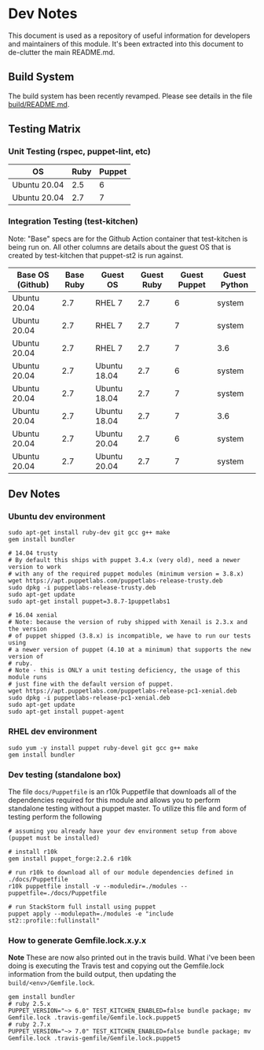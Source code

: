 # Dev Notes

This document is used as a repository of useful information for developers and
maintainers of this module. It's been extracted into this document to de-clutter
the main README.md.

## Build System

The build system has been recently revamped. Please see details in the file
[build/README.md](../build/README.md).

## Testing Matrix

### Unit Testing (rspec, puppet-lint, etc)

| OS            | Ruby  | Puppet |
|-------------- |-------|--------|
| Ubuntu 20.04 | 2.5   | 6      |
| Ubuntu 20.04 | 2.7   | 7      |


### Integration Testing (test-kitchen)

Note: "Base" specs are for the Github Action container that test-kitchen is
being run on. All other columns are details about the guest OS that is 
created by test-kitchen that puppet-st2 is run against.

| Base OS (Github) | Base Ruby | Guest OS     | Guest Ruby | Guest Puppet | Guest Python |
|------------------|-----------|--------------|------------|--------------|--------------|
| Ubuntu 20.04     | 2.7       | RHEL 7       | 2.7        | 6            | system       |
| Ubuntu 20.04     | 2.7       | RHEL 7       | 2.7        | 7            | system       |
| Ubuntu 20.04     | 2.7       | RHEL 7       | 2.7        | 7            | 3.6          |
| Ubuntu 20.04     | 2.7       | Ubuntu 18.04 | 2.7        | 6            | system       |
| Ubuntu 20.04     | 2.7       | Ubuntu 18.04 | 2.7        | 7            | system       |
| Ubuntu 20.04     | 2.7       | Ubuntu 18.04 | 2.7        | 7            | 3.6          |
| Ubuntu 20.04     | 2.7       | Ubuntu 20.04 | 2.7        | 6            | system       |
| Ubuntu 20.04     | 2.7       | Ubuntu 20.04 | 2.7        | 7            | system       |

## Dev Notes

### Ubuntu dev environment

``` shell
sudo apt-get install ruby-dev git gcc g++ make
gem install bundler

# 14.04 trusty
# By default this ships with puppet 3.4.x (very old), need a newer version to work
# with any of the required puppet modules (minimum version = 3.8.x)
wget https://apt.puppetlabs.com/puppetlabs-release-trusty.deb
sudo dpkg -i puppetlabs-release-trusty.deb
sudo apt-get update
sudo apt-get install puppet=3.8.7-1puppetlabs1

# 16.04 xenial
# Note: because the version of ruby shipped with Xenail is 2.3.x and the version
# of puppet shipped (3.8.x) is incompatible, we have to run our tests using
# a newer version of puppet (4.10 at a minimum) that supports the new version of
# ruby.
# Note - this is ONLY a unit testing deficiency, the usage of this module runs
# just fine with the default version of puppet.
wget https://apt.puppetlabs.com/puppetlabs-release-pc1-xenial.deb
sudo dpkg -i puppetlabs-release-pc1-xenial.deb
sudo apt-get update
sudo apt-get install puppet-agent

```

### RHEL dev environment

``` shell
sudo yum -y install puppet ruby-devel git gcc g++ make
gem install bundler
```

### Dev testing (standalone box)

The file `docs/Puppetfile` is an r10k Puppetfile that downloads all of the
dependencies required for this module and allows you to perform standalone
testing without a puppet master. To utilize this file and form of testing
perform the following

``` shell
# assuming you already have your dev environment setup from above (puppet must be installed)

# install r10k
gem install puppet_forge:2.2.6 r10k

# run r10k to download all of our module dependencies defined in ./docs/Puppetfile
r10k puppetfile install -v --moduledir=./modules --puppetfile=./docs/Puppetfile

# run StackStorm full install using puppet
puppet apply --modulepath=./modules -e "include st2::profile::fullinstall"

```

### How to generate Gemfile.lock.x.y.x

**Note** These are now also printed out in the travis build. What i've been
been doing is executing the Travis test and copying out the Gemfile.lock 
information from the build output, then updating the `build/<env>/Gemfile.lock`.

``` shell
gem install bundler
# ruby 2.5.x
PUPPET_VERSION="~> 6.0" TEST_KITCHEN_ENABLED=false bundle package; mv Gemfile.lock .travis-gemfile/Gemfile.lock.puppet5
# ruby 2.7.x
PUPPET_VERSION="~> 7.0" TEST_KITCHEN_ENABLED=false bundle package; mv Gemfile.lock .travis-gemfile/Gemfile.lock.puppet5

```

